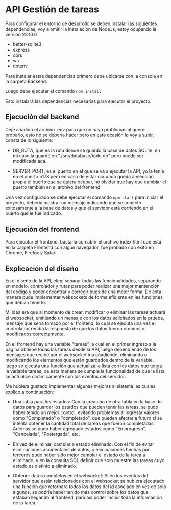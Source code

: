 
# API Gestión de tareas

Para configurar el entorno de desarrollo se deben instalar las siguientes dependencias, voy a omitir la instalación de NodeJs, estoy ocupando la versión 23.10.0

* better-sqlite3
* express
* cors
* ws
* dotenv

Para instalar estas dependencias primero debe ubicarse con la consola en la carpeta Backend.

Luego debe ejecutar el comando ``` npm install ```

Esto instalará las dependencias necesarias para ejecutar el proyecto.

## Ejecución del backend

Deje añadido el archivo .env para que no haya problemas al querer probarlo, esto no se debería hacer pero en esta ocasión lo voy a subir, consta de lo siguiente:

* DB_RUTA, que es la ruta donde se guardo la base de datos SQLite, en mi caso la guardé en "./src/database/todo.db" pero puede ser modificada acá.

* SERVER_PORT, es el puerto en el que se va a ejecutar la API, yo la tenía en el puerto 5178 pero en caso de estar ocupado queda a elección propia el puerto que se quiera ocupar, no olvidar que hay que cambiar el puerto también en el archivo del frontend.

Una vez configurado se debe ejecutar el comando ``` npm start ``` para iniciar el proyecto, debería mostrar un mensaje indicando que se conectó exitosamente a la base de datos y que el servidor está corriendo en el puerto que le fue indicado.

## Ejecución del frontend
Para ejecutar el frontend, bastaría con abrir el archivo index.html que está en la carpeta Frontend con algún navegador, fue probado con exito en Chrome, Firefox y Safari.

## Explicación del diseño
En el diseño de la API, elegí separar todas las funcionalidades, separando en modelo, controlador y rutas para poder realizar una mejor mantención del código y poder encontrar y corregir bugs de una mejor forma. De esta manera pude implementar websockets de forma eficiente en las funciones que debían tenerlo.

Mi idea era que al momento de crear, modificar o eliminar las tareas actuará el websocket, emitiendo un mensaje con los datos solicitados en la prueba, mensaje que sería tomado por el frontend, lo cual se ejecuta una vez el controlador reciba la respuesta de que los datos fueron creados o modificados correctamente.

En el frontend hay una variable "tareas" la cual en el primer ingreso a la página obtiene todas las tareas desde la API, luego dependiendo de los mensajes que recibe por el websocket iría añadiendo, eliminando o modificando los elementos que están guardados dentro de la variable, luego se ejecuta una función que actualiza la lista con los datos que tenga la variable tareas, de esta manera se cumple la funcionalidad de que la lista se actualice dinámicamente con los eventos del servidor.

Me hubiera gustado implementar algunas mejoras al sistema las cuales explico a continuación:

* Una tabla para los estados: Con la creación de otra tabla en la base de datos para guardar los estados que pueden tener las tareas, se pudo haber tenido un mejor control, evitando problemas al ingresar valores como "Completado" o "completado", que pueden afectar a futuro si se intenta obtener la cantidad total de tareas que fueron completadas. Además se pudo haber agregado estados como "En progreso", "Cancelada", "Postergada", etc.

* En vez de eliminar, cambiar a estado eliminado: Con el fin de evitar eliminaciones accidentales de datos, o eliminaciones hechas por terceros pudo haber sido mejor cambiar el estado de la tarea a eliminado, y en la consulta SQL definir que solo muestre las tareas cuyo estado es distinto a eliminado.

* Obtener datos completos en el websocket: Si en los eventos del servidor que están relacionados con el websocket se hubiera ejecutado una función que retornara todos los datos del id asociado en vez de solo algunos, se podría haber tenido más control sobre los datos que estaban llegando al frontend, para así poder incluir toda la información de la tarea.

